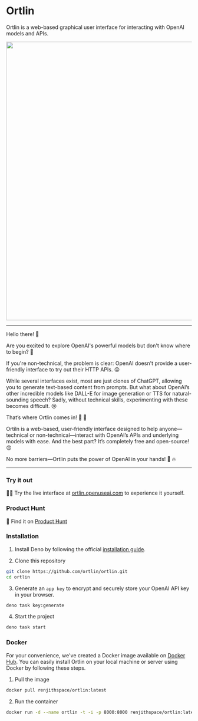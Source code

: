 # Ortlin

Ortlin is a web-based graphical user interface for interacting with OpenAI
models and APIs.

<a href="https://youtu.be/Fq5LTRUmMQA">
  <img src="https://github.com/user-attachments/assets/c749d89d-8f30-42a7-a8d4-4cca20ed06df" width="756" />
</a>

<hr />

Hello there! 👋

Are you excited to explore OpenAI's powerful models but don't know where to
begin? 🤔

If you're non-technical, the problem is clear: OpenAI doesn't provide a
user-friendly interface to try out their HTTP APIs. 😔

While several interfaces exist, most are just clones of ChatGPT, allowing you to
generate text-based content from prompts. But what about OpenAI’s other
incredible models like DALL-E for image generation or TTS for natural-sounding
speech? Sadly, without technical skills, experimenting with these becomes
difficult. 😢

That’s where Ortlin comes in! 🚀 🎉

Ortiln is a web-based, user-friendly interface designed to help anyone—technical
or non-technical—interact with OpenAI’s APIs and underlying models with ease.
And the best part? It’s completely free and open-source! 😍

No more barriers—Ortlin puts the power of OpenAI in your hands! 🎉 🔥

<hr />

### Try it out

👨‍💻 Try the live interface at
[ortlin.openuseai.com](https://ortlin.openuseai.com) to experience it yourself.

### Product Hunt

🚀 Find it on [Product Hunt](https://www.producthunt.com/posts/ortlin)

### Installation

1. Install Deno by following the official
   [installation guide](https://docs.deno.com/runtime/getting_started/installation/#download-and-install).

2. Clone this repository

```sh
git clone https://github.com/ortlin/ortlin.git
cd ortlin
```

3. Generate an `app key` to encrypt and securely store your OpenAI API key in
   your browser.

```sh
deno task key:generate
```

4. Start the project

```sh
deno task start
```

### Docker

For your convenience, we've created a Docker image available on
[Docker Hub](https://hub.docker.com/r/renjithspace/ortlin). You can easily
install Ortlin on your local machine or server using Docker by following these
steps.

1. Pull the image

```sh
docker pull renjithspace/ortlin:latest
```

2. Run the container

```sh
docker run -d --name ortlin -t -i -p 8000:8000 renjithspace/ortlin:latest
```
